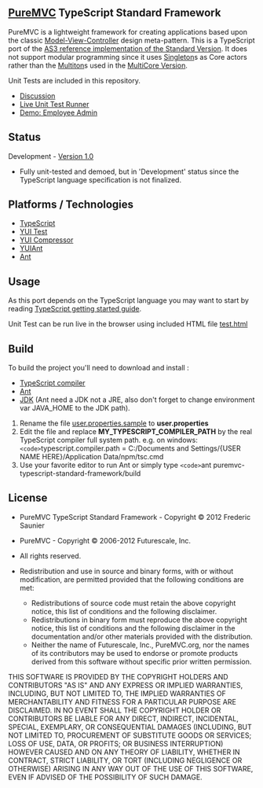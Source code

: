 ## [PureMVC](http://puremvc.github.com/) TypeScript Standard Framework
PureMVC is a lightweight framework for creating applications based upon the classic [Model-View-Controller](http://en.wikipedia.org/wiki/Model-view-controller) design meta-pattern. This is a TypeScript port of the [AS3 reference implementation of the Standard Version](https://github.com/PureMVC/puremvc-as3-standard-framework/wiki). It does not support modular programming since it uses [Singleton](http://en.wikipedia.org/wiki/Singleton_pattern)s as Core actors rather than the [Multiton](http://en.wikipedia.org/wiki/Multiton)s used in the [MultiCore Version](https://github.com/PureMVC/puremvc-typescript-multicore-framework/wiki/).

Unit Tests are included in this repository.

* [Discussion](http://forums.puremvc.org/index.php?board=112.0)
* [Live Unit Test Runner](http://puremvc.org/pages/demos/TS/PureMVC_TS_Standard_UnitTests/)
* [Demo: Employee Admin](https://github.com/PureMVC/puremvc-typescript-demo-employeeadmin/wiki)

## Status
Development - [Version 1.0](https://github.com/PureMVC/puremvc-typescript-standard-framework/blob/master/VERSION)
* Fully unit-tested and demoed, but in 'Development' status since the TypeScript language specification is not finalized. 

## Platforms / Technologies
* [TypeScript](http://www.typescriptlang.org/)
* [YUI Test](https://github.com/yui/yuitest)
* [YUI Compressor](http://developer.yahoo.com/yui/compressor/)
* [YUIAnt](http://www.ubik-ingenierie.com/miscellanous/YUIAnt/)
* [Ant](http://ant.apache.org/)

## Usage

As this port depends on the TypeScript language you may want to start by reading [TypeScript getting started guide](http://www.typescriptlang.org/).

Unit Test can be run live in the browser using included HTML file [test.html](https://github.com/PureMVC/puremvc-typescript-standard-framework/blob/master/test-minified.html)

## Build

To build the project you'll need to download and install :
* [TypeScript compiler](http://www.typescriptlang.org/#Download)
* [Ant](http://ant.apache.org/)
* [JDK](http://www.oracle.com/technetwork/java/javase/downloads/index.html/) (Ant need a JDK not a JRE, also don't forget to change environment var JAVA_HOME to the JDK path).

1. Rename the file [user.properties.sample](https://github.com/PureMVC/puremvc-typescript-standard-framework/blob/master/user.properties.sample) to **user.properties**
2. Edit the file and replace **MY_TYPESCRIPT_COMPILER_PATH** by the real TypeScript compiler full
system path. e.g. on windows: `<code>`typescript.compiler.path = C:/Documents and Settings/{USER NAME HERE}/Application Data/npm/tsc.cmd
3. Use your favorite editor to run Ant or simply type `<code>`ant puremvc-typescript-standard-framework/build

## License
* PureMVC TypeScript Standard Framework - Copyright © 2012 Frederic Saunier
* PureMVC - Copyright © 2006-2012 Futurescale, Inc.
* All rights reserved.

* Redistribution and use in source and binary forms, with or without modification, are permitted provided that the following conditions are met:

  * Redistributions of source code must retain the above copyright notice, this list of conditions and the following disclaimer.
  * Redistributions in binary form must reproduce the above copyright notice, this list of conditions and the following disclaimer in the documentation and/or other materials provided with the distribution.
  * Neither the name of Futurescale, Inc., PureMVC.org, nor the names of its contributors may be used to endorse or promote products derived from this software without specific prior written permission.

THIS SOFTWARE IS PROVIDED BY THE COPYRIGHT HOLDERS AND CONTRIBUTORS "AS IS" AND ANY EXPRESS OR IMPLIED WARRANTIES, INCLUDING, BUT NOT LIMITED TO, THE IMPLIED WARRANTIES OF MERCHANTABILITY AND FITNESS FOR A PARTICULAR PURPOSE ARE DISCLAIMED. IN NO EVENT SHALL THE COPYRIGHT HOLDER OR CONTRIBUTORS BE LIABLE FOR ANY DIRECT, INDIRECT, INCIDENTAL, SPECIAL, EXEMPLARY, OR CONSEQUENTIAL DAMAGES (INCLUDING, BUT NOT LIMITED TO, PROCUREMENT OF SUBSTITUTE GOODS OR SERVICES; LOSS OF USE, DATA, OR PROFITS; OR BUSINESS INTERRUPTION) HOWEVER CAUSED AND ON ANY THEORY OF LIABILITY, WHETHER IN CONTRACT, STRICT LIABILITY, OR TORT (INCLUDING NEGLIGENCE OR OTHERWISE) ARISING IN ANY WAY OUT OF THE USE OF THIS SOFTWARE, EVEN IF ADVISED OF THE POSSIBILITY OF SUCH DAMAGE.
